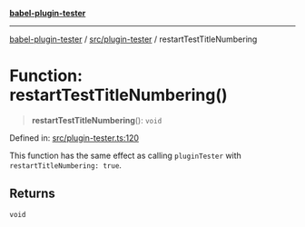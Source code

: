 [**babel-plugin-tester**](../../../README.md)

***

[babel-plugin-tester](../../../README.md) / [src/plugin-tester](../README.md) / restartTestTitleNumbering

# Function: restartTestTitleNumbering()

> **restartTestTitleNumbering**(): `void`

Defined in: [src/plugin-tester.ts:120](https://github.com/babel-utils/babel-plugin-tester/blob/03734eaa985470bea60d71fab1aa0d0dbdddae3c/src/plugin-tester.ts#L120)

This function has the same effect as calling `pluginTester` with
`restartTitleNumbering: true`.

## Returns

`void`
